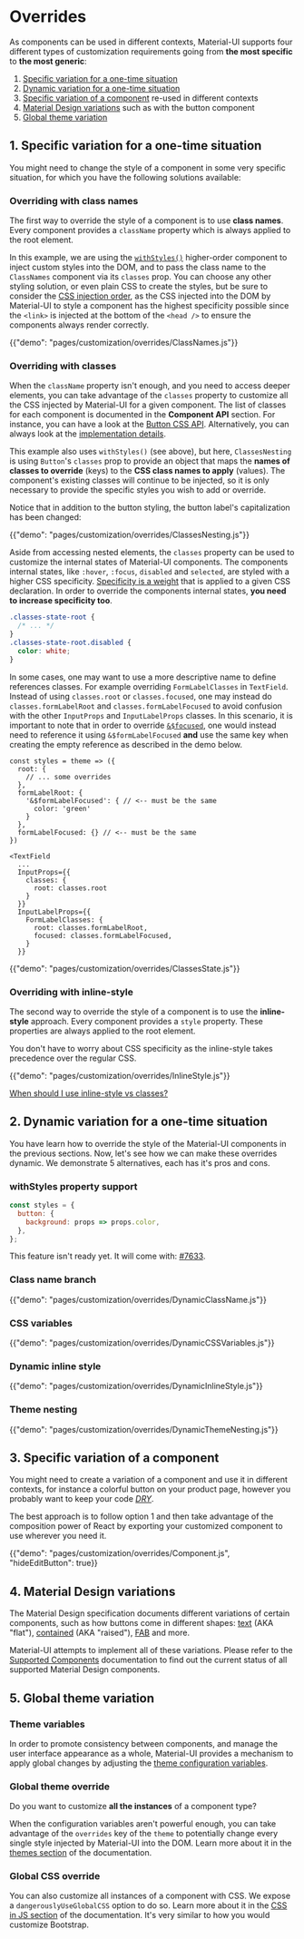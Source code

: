 # Overrides

As components can be used in different contexts, Material-UI supports four different types of customization requirements going from **the most specific** to **the most generic**:

1. [Specific variation for a one-time situation](#1-specific-variation-for-a-one-time-situation)
1. [Dynamic variation for a one-time situation](#2-dynamic-variation-for-a-one-time-situation)
1. [Specific variation of a component](#3-specific-variation-of-a-component) re-used in different contexts
1. [Material Design variations](#4-material-design-variations) such as with the button component
1. [Global theme variation](#5-global-theme-variation)

## 1. Specific variation for a one-time situation

You might need to change the style of a component in some very specific situation, for which you have the following solutions available:

### Overriding with class names

The first way to override the style of a component is to use **class names**.
Every component provides a `className` property which is always applied to the root element.

In this example, we are using the [`withStyles()`](/customization/css-in-js#withstyles-styles-options-higher-order-component) higher-order
component to inject custom styles into the DOM, and to pass the class name to the `ClassNames` component via
its `classes` prop. You can choose any other styling solution, or even plain CSS to create the styles, but be sure to
consider the [CSS injection order](/customization/css-in-js#css-injection-order), as the CSS injected into the DOM
by Material-UI to style a component has the highest specificity possible since the `<link>` is injected at the bottom
of the `<head />` to ensure the components always render correctly.

{{"demo": "pages/customization/overrides/ClassNames.js"}}

### Overriding with classes

When the `className` property isn't enough, and you need to access deeper elements, you can take advantage of the `classes` property to customize all the CSS injected by Material-UI for a given component.
The list of  classes for each
component is documented in the **Component API** section.
For instance, you can have a look at the [Button CSS API](/api/button#css-api).
Alternatively, you can always look at the [implementation details](https://github.com/mui-org/material-ui/blob/master/packages/material-ui/src/Button/Button.js).

This example also uses `withStyles()` (see above), but here, `ClassesNesting` is using `Button`'s `classes` prop to
provide an object that maps the **names of classes to override** (keys) to the **CSS class names to apply** (values).
The component's existing classes will continue to be injected, so it is only necessary to provide the specific styles
you wish to add or override.

Notice that in addition to the button styling, the button label's capitalization has been changed:

{{"demo": "pages/customization/overrides/ClassesNesting.js"}}

Aside from accessing nested elements, the `classes` property can be used to customize the internal states of Material-UI components.
The components internal states, like `:hover`, `:focus`, `disabled` and `selected`, are styled with a higher CSS specificity.
[Specificity is a weight](https://developer.mozilla.org/en-US/docs/Web/CSS/Specificity) that is applied to a given CSS declaration.
In order to override the components internal states, **you need to increase specificity too**.

```css
.classes-state-root {
  /* ... */
}
.classes-state-root.disabled {
  color: white;
}
```

In some cases, one may want to use a more descriptive name to define references classes. For example overriding `FormLabelClasses` in `TextField`. Instead of using `classes.root` or `classes.focused`, one may instead do `classes.formLabelRoot` and `classes.formLabelFocused` to avoid confusion with the other `InputProps` and `InputLabelProps` classes. In this scenario, it is important to note that in order to override [`&$focused`](https://github.com/mui-org/material-ui/blob/master/packages/material-ui/src/FormLabel/FormLabel.js#L13), one would instead need to reference it using `&$formLabelFocused` **and** use the same key when creating the empty reference as described in the demo below.

```
const styles = theme => ({
  root: {
    // ... some overrides
  },
  formLabelRoot: {
    '&$formLabelFocused': { // <-- must be the same
      color: 'green'
    }
  },
  formLabelFocused: {} // <-- must be the same
})

<TextField
  ...
  InputProps={{
    classes: {
      root: classes.root
    }
  }}
  InputLabelProps={{
    FormLabelClasses: {
      root: classes.formLabelRoot,
      focused: classes.formLabelFocused,
    }
  }}
```

{{"demo": "pages/customization/overrides/ClassesState.js"}}

### Overriding with inline-style

The second way to override the style of a component is to use the **inline-style** approach.
Every component provides a `style` property.
These properties are always applied to the root element.

You don't have to worry about CSS specificity as the inline-style takes precedence over the regular CSS.

{{"demo": "pages/customization/overrides/InlineStyle.js"}}

[When should I use inline-style vs classes?](/getting-started/faq#when-should-i-use-inline-style-vs-classes-)

## 2. Dynamic variation for a one-time situation

You have learn how to override the style of the Material-UI components in the previous sections.
Now, let's see how we can make these overrides dynamic.
We demonstrate 5 alternatives, each has it's pros and cons.

### withStyles property support

```jsx
const styles = {
  button: {
    background: props => props.color,
  },
};
```

This feature isn't ready yet.
It will come with: [#7633](https://github.com/mui-org/material-ui/issues/7633).

### Class name branch

{{"demo": "pages/customization/overrides/DynamicClassName.js"}}

### CSS variables

{{"demo": "pages/customization/overrides/DynamicCSSVariables.js"}}

### Dynamic inline style

{{"demo": "pages/customization/overrides/DynamicInlineStyle.js"}}

### Theme nesting

{{"demo": "pages/customization/overrides/DynamicThemeNesting.js"}}

## 3. Specific variation of a component

You might need to create a variation of a component and use it in different contexts, for instance a colorful button on your product page, however you probably want to keep your code [*DRY*](https://en.wikipedia.org/wiki/Don%27t_repeat_yourself).

The best approach is to follow option 1 and then take advantage of the composition power of React by exporting your customized component to use wherever you need it.

{{"demo": "pages/customization/overrides/Component.js", "hideEditButton": true}}

## 4. Material Design variations

The Material Design specification documents different variations of certain components, such as how buttons come in different shapes: [text](https://material.io/design/components/buttons.html#text-button) (AKA "flat"), [contained](https://material.io/design/components/buttons.html#contained-button) (AKA "raised"), [FAB](https://material.io/design/components/buttons-floating-action-button.html) and more.

Material-UI attempts to implement all of these variations. Please refer to the [Supported Components](/getting-started/supported-components) documentation to find out the current status of all supported Material Design components.

## 5. Global theme variation

### Theme variables

In order to promote consistency between components, and manage the user interface appearance as a whole, Material-UI provides a mechanism to apply global changes by adjusting the [theme configuration variables](/customization/themes#theme-configuration-variables).

### Global theme override

Do you want to customize **all the instances** of a component type?

When the configuration variables aren't powerful enough,
you can take advantage of the `overrides` key of the `theme` to potentially change every single style injected by Material-UI into the DOM.
Learn more about it in the [themes section](/customization/themes#customizing-all-instances-of-a-component-type) of the documentation.

### Global CSS override

You can also customize all instances of a component with CSS.
We expose a `dangerouslyUseGlobalCSS` option to do so.
Learn more about it in the [CSS in JS section](/customization/css-in-js#global-css) of the documentation. It's very similar to how you would customize Bootstrap.
